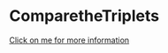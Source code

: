 # ComparetheTriplets
[Click on me for more information ](https://www.hackerrank.com/challenges/compare-the-triplets/problem) 